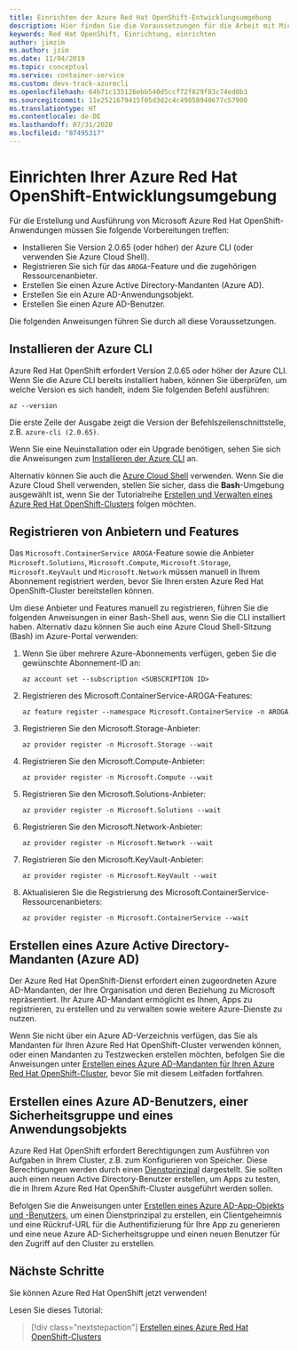 ```yaml
---
title: Einrichten der Azure Red Hat OpenShift-Entwicklungsumgebung
description: Hier finden Sie die Voraussetzungen für die Arbeit mit Microsoft Azure Red Hat OpenShift.
keywords: Red Hat OpenShift, Einrichtung, einrichten
author: jimzim
ms.author: jzim
ms.date: 11/04/2019
ms.topic: conceptual
ms.service: container-service
ms.custom: devx-track-azurecli
ms.openlocfilehash: 64b71c135126ebb540d5ccf72f829f83c74ed0b3
ms.sourcegitcommit: 11e2521679415f05d3d2c4c49858940677c57900
ms.translationtype: HT
ms.contentlocale: de-DE
ms.lasthandoff: 07/31/2020
ms.locfileid: "87495317"
---
```

# <a name="set-up-your-azure-red-hat-openshift-dev-environment"></a>Einrichten Ihrer Azure Red Hat OpenShift-Entwicklungsumgebung

Für die Erstellung und Ausführung von Microsoft Azure Red Hat OpenShift-Anwendungen müssen Sie folgende Vorbereitungen treffen:

* Installieren Sie Version 2.0.65 (oder höher) der Azure CLI (oder verwenden Sie Azure Cloud Shell).
* Registrieren Sie sich für das `AROGA`-Feature und die zugehörigen Ressourcenanbieter.
* Erstellen Sie einen Azure Active Directory-Mandanten (Azure AD).
* Erstellen Sie ein Azure AD-Anwendungsobjekt.
* Erstellen Sie einen Azure AD-Benutzer.

Die folgenden Anweisungen führen Sie durch all diese Voraussetzungen.

## <a name="install-the-azure-cli"></a>Installieren der Azure CLI

Azure Red Hat OpenShift erfordert Version 2.0.65 oder höher der Azure CLI. Wenn Sie die Azure CLI bereits installiert haben, können Sie überprüfen, um welche Version es sich handelt, indem Sie folgenden Befehl ausführen:

```azurecli
az --version
```

Die erste Zeile der Ausgabe zeigt die Version der Befehlszeilenschnittstelle, z.B. `azure-cli (2.0.65)`.

Wenn Sie eine Neuinstallation oder ein Upgrade benötigen, sehen Sie sich die Anweisungen zum [Installieren der Azure CLI](https://docs.microsoft.com/cli/azure/install-azure-cli?view=azure-cli-latest) an.

Alternativ können Sie auch die [Azure Cloud Shell](https://docs.microsoft.com/azure/cloud-shell/overview) verwenden. Wenn Sie die Azure Cloud Shell verwenden, stellen Sie sicher, dass die **Bash**-Umgebung ausgewählt ist, wenn Sie der Tutorialreihe [Erstellen und Verwalten eines Azure Red Hat OpenShift-Clusters](tutorial-create-cluster.md) folgen möchten.

## <a name="register-providers-and-features"></a>Registrieren von Anbietern und Features

Das `Microsoft.ContainerService AROGA`-Feature sowie die Anbieter `Microsoft.Solutions`, `Microsoft.Compute`, `Microsoft.Storage`, `Microsoft.KeyVault` und `Microsoft.Network` müssen manuell in Ihrem Abonnement registriert werden, bevor Sie Ihren ersten Azure Red Hat OpenShift-Cluster bereitstellen können.

Um diese Anbieter und Features manuell zu registrieren, führen Sie die folgenden Anweisungen in einer Bash-Shell aus, wenn Sie die CLI installiert haben. Alternativ dazu können Sie auch eine Azure Cloud Shell-Sitzung (Bash) im Azure-Portal verwenden:

1. Wenn Sie über mehrere Azure-Abonnements verfügen, geben Sie die gewünschte Abonnement-ID an:

    ```azurecli
    az account set --subscription <SUBSCRIPTION ID>
    ```

1. Registrieren des Microsoft.ContainerService-AROGA-Features:

    ```azurecli
    az feature register --namespace Microsoft.ContainerService -n AROGA
    ```

1. Registrieren Sie den Microsoft.Storage-Anbieter:

    ```azurecli
    az provider register -n Microsoft.Storage --wait
    ```
    
1. Registrieren Sie den Microsoft.Compute-Anbieter:

    ```azurecli
    az provider register -n Microsoft.Compute --wait
    ```

1. Registrieren Sie den Microsoft.Solutions-Anbieter:

    ```azurecli
    az provider register -n Microsoft.Solutions --wait
    ```

1. Registrieren Sie den Microsoft.Network-Anbieter:

    ```azurecli
    az provider register -n Microsoft.Network --wait
    ```

1. Registrieren Sie den Microsoft.KeyVault-Anbieter:

    ```azurecli
    az provider register -n Microsoft.KeyVault --wait
    ```

1. Aktualisieren Sie die Registrierung des Microsoft.ContainerService-Ressourcenanbieters:

    ```azurecli
    az provider register -n Microsoft.ContainerService --wait
    ```

## <a name="create-an-azure-active-directory-azure-ad-tenant"></a>Erstellen eines Azure Active Directory-Mandanten (Azure AD)

Der Azure Red Hat OpenShift-Dienst erfordert einen zugeordneten Azure AD-Mandanten, der Ihre Organisation und deren Beziehung zu Microsoft repräsentiert. Ihr Azure AD-Mandant ermöglicht es Ihnen, Apps zu registrieren, zu erstellen und zu verwalten sowie weitere Azure-Dienste zu nutzen.

Wenn Sie nicht über ein Azure AD-Verzeichnis verfügen, das Sie als Mandanten für Ihren Azure Red Hat OpenShift-Cluster verwenden können, oder einen Mandanten zu Testzwecken erstellen möchten, befolgen Sie die Anweisungen unter [Erstellen eines Azure AD-Mandanten für Ihren Azure Red Hat OpenShift-Cluster](howto-create-tenant.md), bevor Sie mit diesem Leitfaden fortfahren.

## <a name="create-an-azure-ad-user-security-group-and-application-object"></a>Erstellen eines Azure AD-Benutzers, einer Sicherheitsgruppe und eines Anwendungsobjekts

Azure Red Hat OpenShift erfordert Berechtigungen zum Ausführen von Aufgaben in Ihrem Cluster, z.B. zum Konfigurieren von Speicher. Diese Berechtigungen werden durch einen [Dienstprinzipal](https://docs.microsoft.com/azure/active-directory/develop/app-objects-and-service-principals#service-principal-object) dargestellt. Sie sollten auch einen neuen Active Directory-Benutzer erstellen, um Apps zu testen, die in Ihrem Azure Red Hat OpenShift-Cluster ausgeführt werden sollen.

Befolgen Sie die Anweisungen unter [Erstellen eines Azure AD-App-Objekts und -Benutzers](howto-aad-app-configuration.md), um einen Dienstprinzipal zu erstellen, ein Clientgeheimnis und eine Rückruf-URL für die Authentifizierung für Ihre App zu generieren und eine neue Azure AD-Sicherheitsgruppe und einen neuen Benutzer für den Zugriff auf den Cluster zu erstellen.

## <a name="next-steps"></a>Nächste Schritte

Sie können Azure Red Hat OpenShift jetzt verwenden!

Lesen Sie dieses Tutorial:
> [!div class="nextstepaction"]
> [Erstellen eines Azure Red Hat OpenShift-Clusters](tutorial-create-cluster.md)

[azure-cli-install]: https://docs.microsoft.com/cli/azure/install-azure-cli

